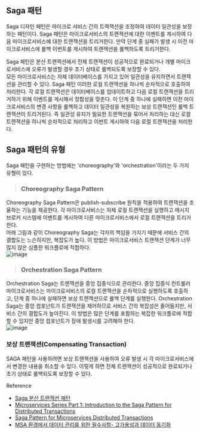 ## Saga 패턴
Saga 디자인 패턴은 마이크로 서비스 간의 트랙잭션을 조정하여 데이터 일관성을 보장하는 패턴이다. Saga 패턴은 마이크로서비스의 트랜잭션에 대한 이벤트를 게시하여 다음 마이크로서비스에 대한 트랜잭션을 트리거한다. 만약 단계 중 실패가 발생 시 이전 마이크로서비스에 롤백 이번트를 게시하여 트랜잭션을 롤백하도록 트리거한다.    

Saga 패턴은 분산 트랜잭션에서 전체 트랜잭션이 성공적으로 완료되거나 개별 마이크로서비스에 오류가 발생할 경우 초기 상태로 롤백되도록 보장할 수 있다.     
모든 마이크로서비스는 자체 데이터베이스를 가지고 있어 일관성을 유지하면서 트랜잭션을 관리할 수 있다. Saga 패턴 이러한 로컬 트랜잭션을 하나씩 순차적으로 호출하여 처리한다. 각 로컬 트랜잭션은 데이터베이스를 업데이트하고 다음 로컬 트랜잭션을 트리거하기 위해 이벤트를 게시해서 정합성을 맞춘다. 이 단계 중 하나에 실패하면 이전 마이크로서비스의 변경 사항을 롤백하고 데이터 일관성을 복원하는 보상 트랜잭션인 롤백 트랜잭션이 트리거된다. 즉 일관성 유지가 필요한 트랜잭션을 묶어서 처리하는 대신 로컬 트랜잭션을 하나씩 순차적으로 처리하고 이번트 게시하여 다음 로컬 트랜잭션을 처리한다.  

## Saga 패턴의 유형
Saga 패턴을 구현하는 방법에는 'choreography'와 'orchestration'이라는 두 가지 유형이 있다.
>### Choreography Saga Pattern
Choreography Saga Pattern은 publish-subscribe 원칙을 적용하여 트랜잭션을 조율하는 기능을 제공한다. 각 마이크로서비스는 자체 로컬 트랜잭션을 실행하고 메시지 브로커 시스템에 이벤트를 게시하여 다른 마이크로서비스에서 로컬 트랜잭션을 트리거한다.      
아래 그림과 같이 Choreography Saga는 각자의 책임을 가지기 때문에 서비스 간의 결합도는 느슨하지만, 복잡도가 높다. 이 방법은 마이크로서비스 트랜잭션 단계가 너무 많지 않은 심플한 워크플로에 적합하다.      
![image](https://github.com/low-hill/Knowledge/assets/6086626/a54ab0ca-3fbb-4027-abdb-abe0a8ad26f1)

>### Orchestration Saga Pattern
Orchestration Saga는 트랜잭션을 중앙 집중식으로 관리한다. 중앙 집중식 컨트롤러 마이크로서비스는 마이크로서비스의 로컬 트랜잭션을 순차적으로 실행하도록 호출하고, 단게 중 하나에 실패하면 보상 트랜잭션으로 롤백 단계를 실행한다.
Orchestration Saga는 중앙 컴포넌트가 트랜잭션을 제어하므로 서비스 간의 복잡성은 줄어들지만, 서비스 간의 결합도가 높아진다. 이 방법은 많은 단계를 포함하는 복잡한 워크플로에 적합할 수 있지만 중앙 컴포넌트가 장애 발생시를 고려해야 한다.     
![image](https://github.com/low-hill/Knowledge/assets/6086626/3fb9079a-7500-4936-8db9-7420a2afeb91)

### 보상 트랜잭션(Compensating Transaction)
SAGA 패턴을 사용하려면 보상 트랜잭션을 사용하여 오류 발생 시 각 마이크로서비스에서 변경한 내용을 취소할 수 있다. 이렇게 하면 전체 트랜잭션이 성공적으로 완료되거나 초기 상태로 롤백되도록 보장할 수 있다.   

Reference
* [Saga 분산 트랜잭션 패턴](https://learn.microsoft.com/ko-kr/azure/architecture/reference-architectures/saga/saga)
* [Microservices Series Part 1: Introduction to the Saga Pattern for Distributed Transactions](https://blog.stackademic.com/microservices-series-part-1-introduction-to-the-saga-pattern-for-distributed-transactions-be59b45b7e80)
* [Saga Pattern for Microservices Distributed Transactions](https://medium.com/design-microservices-architecture-with-patterns/saga-pattern-for-microservices-distributed-transactions-7e95d0613345)
* [MSA 환경에서 데이터 관리를 위한 필수사항- 고가용성과 데이터 동기화](https://www.samsungsds.com/kr/insights/mas_data.html)